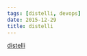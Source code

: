 ```yaml
---
tags: [distelli, devops]
date: 2015-12-29
title: distelli
---
```


[distelli](https://www.distelli.com)